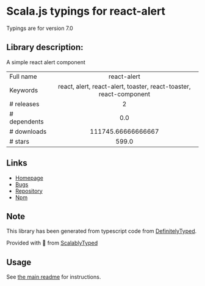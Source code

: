 
# Scala.js typings for react-alert

Typings are for version 7.0

## Library description:
A simple react alert component

|                    |                 |
| ------------------ | :-------------: |
| Full name          | react-alert |
| Keywords           | react, alert, react-alert, toaster, react-toaster, react-component |
| # releases         | 2 |
| # dependents       | 0.0 |
| # downloads        | 111745.66666666667 |
| # stars            | 599.0 |

## Links
- [Homepage](https://github.com/schiehll/react-alert#readme)
- [Bugs](https://github.com/schiehll/react-alert/issues)
- [Repository](https://github.com/schiehll/react-alert)
- [Npm](https://www.npmjs.com/package/react-alert)
    


## Note
This library has been generated from typescript code from [DefinitelyTyped](https://definitelytyped.org).

Provided with :purple_heart: from [ScalablyTyped](https://github.com/oyvindberg/ScalablyTyped)

## Usage
See [the main readme](../../readme.md) for instructions.


